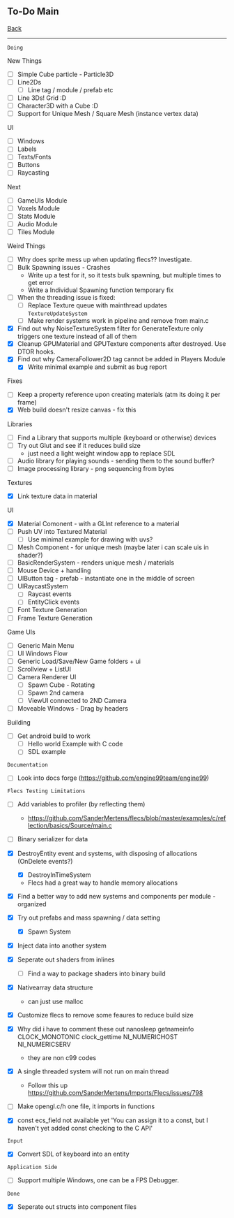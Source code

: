 To-Do Main
-----

[Back](../../readme.md)

-----

`Doing`

New Things
- [ ] Simple Cube particle - Particle3D
- [ ] Line2Ds
    - [ ] Line tag / module / prefab etc
- [ ] Line 3Ds! Grid :D
- [ ] Character3D with a Cube :D
- [ ] Support for Unique Mesh / Square Mesh (instance vertex data)

UI
- [ ] Windows
- [ ] Labels
- [ ] Texts/Fonts
- [ ] Buttons
- [ ] Raycasting

Next
- [ ] GameUIs Module
- [ ] Voxels Module
- [ ] Stats Module
- [ ] Audio Module
- [ ] Tiles Module

Weird Things
- [ ] Why does sprite mess up when updating flecs?? Investigate.
- [ ] Bulk Spawning issues - Crashes
    - Write up a test for it, so it tests bulk spawning, but multiple times to get error
    - Write a Individual Spawning function temporary fix
- [ ] When the threading issue is fixed:
    - [ ] Replace Texture queue with mainthread updates `TextureUpdateSystem`
    - [ ] Make render systems work in pipeline and remove from main.c
- [x] Find out why NoiseTextureSystem filter for GenerateTexture only triggers one texture instead of all of them
- [x] Cleanup GPUMaterial and GPUTexture components after destroyed. Use DTOR hooks.
- [x] Find out why CameraFollower2D tag cannot be added in Players Module
    - [x] Write minimal example and submit as bug report

Fixes
- [ ] Keep a property reference upon creating materials (atm its doing it per frame)
- [x] Web build doesn't resize canvas - fix this

Libraries
- [ ] Find a Library that supports multiple (keyboard or otherwise) devices
- [ ] Try out Glut and see if it reduces build size
    - just need a light weight window app to replace SDL
- [ ] Audio library for playing sounds - sending them to the sound buffer?
- [ ] Image processing library - png sequencing from bytes

Textures
- [x] Link texture data in material

UI
- [x] Material Comonent - with a GLInt reference to a material
- [ ] Push UV into Textured Material
    - [ ] Use minimal example for drawing with uvs?

- [ ] Mesh Component - for unique mesh (maybe later i can scale uis in shader?)
- [ ] BasicRenderSystem - renders unique mesh / materials
- [ ] Mouse Device + handling
- [ ] UIButton tag - prefab - instantiate one in the middle of screen
- [ ] UIRaycastSystem
    - [ ] Raycast events
    - [ ] EntityClick events
- [ ] Font Texture Generation
- [ ] Frame Texture Generation

Game UIs
- [ ] Generic Main Menu
- [ ] UI Windows Flow
- [ ] Generic Load/Save/New Game folders + ui
- [ ] Scrollview + ListUI
- [ ] Camera Renderer UI
    - [ ] Spawn Cube - Rotating
    - [ ] Spawn 2nd camera
    - [ ] ViewUI connected to 2ND Camera
- [ ] Moveable Windows - Drag by headers

Building
- [ ] Get android build to work
    - [ ] Hello world Example with C code
    - [ ] SDL example

`Documentation`
- [ ] Look into docs forge (https://github.com/engine99team/engine99)

`Flecs Testing Limitations`
- [ ] Add variables to profiler (by reflecting them)
    - https://github.com/SanderMertens/flecs/blob/master/examples/c/reflection/basics/Source/main.c
- [ ] Binary serializer for data

- [x] DestroyEntity event and systems, with disposing of allocations (OnDelete events?)
    - [x] DestroyInTimeSystem
    - Flecs had a great way to handle memory allocations
- [x] Find a better way to add new systems and components per module - organized
- [x] Try out prefabs and mass spawning / data setting
    - [x] Spawn System
- [x] Inject data into another system
- [x] Seperate out shaders from inlines
    - [ ] Find a way to package shaders into binary build
- [x] Nativearray data structure
    - can just use malloc
- [x] Customize flecs to remove some feaures to reduce build size
- [x] Why did i have to comment these out
    nanosleep getnameinfo CLOCK_MONOTONIC clock_gettime NI_NUMERICHOST NI_NUMERICSERV
    - they are non c99 codes
- [x] A single threaded system will not run on main thread
    - Follow this up
    https://github.com/SanderMertens/Imports/Flecs/issues/798
- [ ] Make opengl.c/h one file, it imports in functions
- [x] const ecs_field not available yet
    'You can assign it to a const, but I haven't yet added const checking to the C API'

`Input`
- [x] Convert SDL of keyboard into an entity

`Application Side`
- [ ] Support multiple Windows, one can be a FPS Debugger.

`Done`

- [x] Seperate out structs into component files